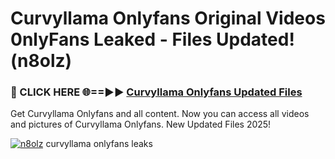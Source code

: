 # Curvyllama Onlyfans Original Videos 0nlyFans Leaked - Files Updated! (n8olz)

<h3>🔴 CLICK HERE 🌐==►► <a href="https://tinyurl.com/ms9xzufz" rel="nofollow">Curvyllama Onlyfans Updated Files</a></h3>

Get Curvyllama Onlyfans and all content. Now you can access all videos and pictures of Curvyllama Onlyfans. New Updated Files 2025!

[![n8olz](https://i.imgur.com/ppqm5kG.gif)](https://tinyurl.com/ms9xzufz)
curvyllama onlyfans leaks